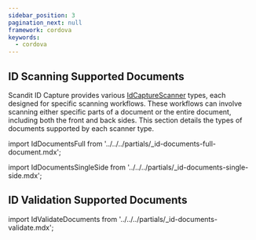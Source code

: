 ```yaml
---
sidebar_position: 3
pagination_next: null
framework: cordova
keywords:
  - cordova
---
```


## ID Scanning Supported Documents

Scandit ID Capture provides various [IdCaptureScanner](https://docs.scandit.com/data-capture-sdk/cordova/id-capture/api/id-capture-scanner.html#id-capture-scanner) types, each designed for specific scanning workflows. These workflows can involve scanning either specific parts of a document or the entire document, including both the front and back sides. This section details the types of documents supported by each scanner type.

import IdDocumentsFull from '../../../partials/_id-documents-full-document.mdx';

<IdDocumentsFull/>

import IdDocumentsSingleSide from '../../../partials/_id-documents-single-side.mdx';

<IdDocumentsSingleSide/>

## ID Validation Supported Documents

import IdValidateDocuments from '../../../partials/_id-documents-validate.mdx';

<IdValidateDocuments/>